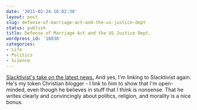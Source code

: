 ```yaml
---
date: '2011-02-24 16:02:38'
layout: post
slug: defense-of-marriage-act-and-the-us-justice-dept
status: publish
title: Defense of Marriage Act and the US Justice Dept.
wordpress_id: '18838'
categories:
- Life
- Politics
- Science
---
```


[Slacktivist's take on the latest news.](http://slacktivist.typepad.com/slacktivist/2011/02/cricket-cricket-tumbleweed.html) And yes, I'm linking to Slacktivist again. He's my token Christian blogger - I link to him to show that I'm open-minded, even though he believes in stuff that I think is nonsense. That he writes clearly and convincingly about politics, religion, and morality is a nice bonus.
